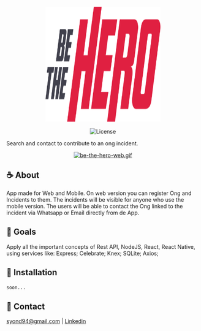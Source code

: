 <p align="center">
  <img src="https://raw.githubusercontent.com/syond/be-the-hero/master/frontend/src/assets/logo.svg" height="300" width="300">
</p>

<p align="center">
  <img alt="License" src="https://img.shields.io/static/v1?label=license&message=MIT&color=7159c1&labelColor=000000">
  
  Search and contact to contribute to an ong incident.
</p>

<p align="center">
  <a href="https://gifyu.com/image/us8P">
    <img src="https://s7.gifyu.com/images/be-the-hero-web.gif" width="548" height="403" alt="be-the-hero-web.gif" border="0" />
  </a>
</p>


## :coffee: About
App made for Web and Mobile. On web version you can register Ong and Incidents to them. 
The incidents will be visible for anyone who use the mobile version. 
The users will be able to contact the Ong linked to the incident via Whatsapp or Email directly from de App.

## :runner: Goals
Apply all the important concepts of Rest API, NodeJS, React, React Native, using services like: Express; Celebrate; Knex; SQLite; Axios;

## :floppy_disk: Installation
`soon...`

## :email: Contact
syond94@gmail.com | 
[Linkedin](https://linkedin.com/in/syond)
